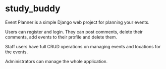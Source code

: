 # study_buddy

Event Planner is a simple Django web project for planning your events.

Users can register and login. They can post comments, delete their comments, add events to their profile and delete them.

Staff users have full CRUD operations on managing events and locations for the events.

Administrators can manage the whole application.
